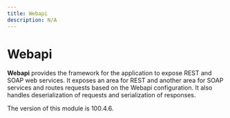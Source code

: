 ```yaml
---
title: Webapi
description: N/A
---
```


# Webapi

**Webapi** provides the framework for the application to expose REST and SOAP web services. It exposes an area for REST
and another area for SOAP services and routes requests based on the Webapi configuration. It also handles
deserialization of requests and serialization of responses.

<InlineAlert slots="text" />
The version of this module is 100.4.6.
